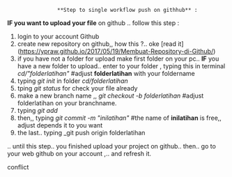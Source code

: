 					**Step to single workflow push on githhub** : 

**IF you want to upload your file** on github .. follow this step :

1. login to your account Github
2. create new repository on github,, how this ?.. oke [read it] (https://ypraw.github.io/2017/05/19/Membuat-Repository-di-Github/)
3. if you have not a folder for upload make first folder on your pc.. **IF** you have a new folder to upload.. enter to your folder , typing this in terminal _cd/"folderlatihan"_  #adjust **folderlatihan** with your foldername
4. typing _git init_ in folder 
	_cd/folderlatihan_
5. tping _git status_ for check your file already
6. make a new branch name ,, _git checkout -b folderlatihan_  #adjust folderlatihan on your branchname.
7. typing _git add_
8. then,, typing _git commit -m "inilatihan"_ #the name of **inilatihan** is free,, adjust depends it to you want
9. the last.. typing _git push origin folderlatihan

.. until this step.. you finished upload your project on github.. 
then.. go to your web github on your account ,.. and refresh it.


conflict
